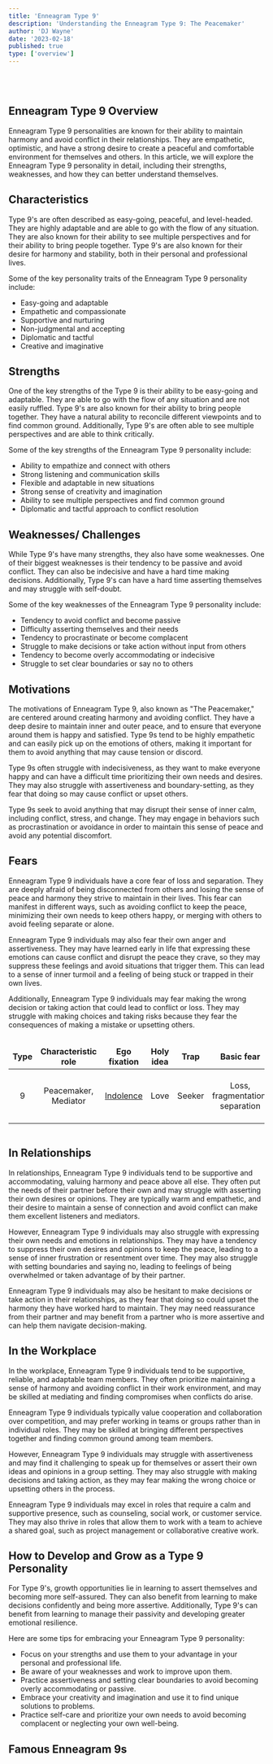 ```yaml
---
title: 'Enneagram Type 9'
description: 'Understanding the Enneagram Type 9: The Peacemaker'
author: 'DJ Wayne'
date: '2023-02-18'
published: true
type: ['overview']
---
```


<script>
	import  Carousel  from "../../lib/components/molecules/Carousel.svelte";
    import FamousTypes from "../../lib/components/molecules/FamousTypes.svelte";
</script>

<Carousel type={9} />

<br>
<br>

## Enneagram Type 9 Overview

Enneagram Type 9 personalities are known for their ability to maintain harmony and avoid conflict in their relationships. They are empathetic, optimistic, and have a strong desire to create a peaceful and comfortable environment for themselves and others. In this article, we will explore the Enneagram Type 9 personality in detail, including their strengths, weaknesses, and how they can better understand themselves.

## Characteristics

Type 9's are often described as easy-going, peaceful, and level-headed. They are highly adaptable and are able to go with the flow of any situation. They are also known for their ability to see multiple perspectives and for their ability to bring people together. Type 9's are also known for their desire for harmony and stability, both in their personal and professional lives.

Some of the key personality traits of the Enneagram Type 9 personality include:

- Easy-going and adaptable
- Empathetic and compassionate
- Supportive and nurturing
- Non-judgmental and accepting
- Diplomatic and tactful
- Creative and imaginative

## Strengths

One of the key strengths of the Type 9 is their ability to be easy-going and adaptable. They are able to go with the flow of any situation and are not easily ruffled. Type 9's are also known for their ability to bring people together. They have a natural ability to reconcile different viewpoints and to find common ground. Additionally, Type 9's are often able to see multiple perspectives and are able to think critically.

Some of the key strengths of the Enneagram Type 9 personality include:

- Ability to empathize and connect with others
- Strong listening and communication skills
- Flexible and adaptable in new situations
- Strong sense of creativity and imagination
- Ability to see multiple perspectives and find common ground
- Diplomatic and tactful approach to conflict resolution

## Weaknesses/ Challenges

While Type 9's have many strengths, they also have some weaknesses. One of their biggest weaknesses is their tendency to be passive and avoid conflict. They can also be indecisive and have a hard time making decisions. Additionally, Type 9's can have a hard time asserting themselves and may struggle with self-doubt.

Some of the key weaknesses of the Enneagram Type 9 personality include:

- Tendency to avoid conflict and become passive
- Difficulty asserting themselves and their needs
- Tendency to procrastinate or become complacent
- Struggle to make decisions or take action without input from others
- Tendency to become overly accommodating or indecisive
- Struggle to set clear boundaries or say no to others

## Motivations

The motivations of Enneagram Type 9, also known as "The Peacemaker," are centered around creating harmony and avoiding conflict. They have a deep desire to maintain inner and outer peace, and to ensure that everyone around them is happy and satisfied. Type 9s tend to be highly empathetic and can easily pick up on the emotions of others, making it important for them to avoid anything that may cause tension or discord.

Type 9s often struggle with indecisiveness, as they want to make everyone happy and can have a difficult time prioritizing their own needs and desires. They may also struggle with assertiveness and boundary-setting, as they fear that doing so may cause conflict or upset others.

Type 9s seek to avoid anything that may disrupt their sense of inner calm, including conflict, stress, and change. They may engage in behaviors such as procrastination or avoidance in order to maintain this sense of peace and avoid any potential discomfort.

## Fears

Enneagram Type 9 individuals have a core fear of loss and separation. They are deeply afraid of being disconnected from others and losing the sense of peace and harmony they strive to maintain in their lives. This fear can manifest in different ways, such as avoiding conflict to keep the peace, minimizing their own needs to keep others happy, or merging with others to avoid feeling separate or alone.

Enneagram Type 9 individuals may also fear their own anger and assertiveness. They may have learned early in life that expressing these emotions can cause conflict and disrupt the peace they crave, so they may suppress these feelings and avoid situations that trigger them. This can lead to a sense of inner turmoil and a feeling of being stuck or trapped in their own lives.

Additionally, Enneagram Type 9 individuals may fear making the wrong decision or taking action that could lead to conflict or loss. They may struggle with making choices and taking risks because they fear the consequences of making a mistake or upsetting others.

<div class="scroll-table">

| Type | Characteristic role  | Ego fixation                                        | Holy idea | Trap   | Basic fear                      | Basic desire             | [Temptation](https://en.wikipedia.org/wiki/Temptation) | [Vice](https://en.wikipedia.org/wiki/Seven_deadly_sins)/Passion | [Virtue](https://en.wikipedia.org/wiki/Virtue)      | Stress/ Disintegration | Security/ Integration |
| ---- | -------------------- | --------------------------------------------------- | --------- | ------ | ------------------------------- | ------------------------ | ------------------------------------------------------ | --------------------------------------------------------------- | --------------------------------------------------- | ---------------------- | --------------------- |
| 9    | Peacemaker, Mediator | [Indolence](https://en.wikipedia.org/wiki/Laziness) | Love      | Seeker | Loss, fragmentation, separation | Wholeness, peace of mind | Avoiding conflicts, avoiding self-assertion            | [Sloth](<https://en.wikipedia.org/wiki/Sloth_(deadly_sin)>)     | [Action](https://en.wikipedia.org/wiki/Proactivity) | 6                      | 3                     |

</div>

## In Relationships

In relationships, Enneagram Type 9 individuals tend to be supportive and accommodating, valuing harmony and peace above all else. They often put the needs of their partner before their own and may struggle with asserting their own desires or opinions. They are typically warm and empathetic, and their desire to maintain a sense of connection and avoid conflict can make them excellent listeners and mediators.

However, Enneagram Type 9 individuals may also struggle with expressing their own needs and emotions in relationships. They may have a tendency to suppress their own desires and opinions to keep the peace, leading to a sense of inner frustration or resentment over time. They may also struggle with setting boundaries and saying no, leading to feelings of being overwhelmed or taken advantage of by their partner.

Enneagram Type 9 individuals may also be hesitant to make decisions or take action in their relationships, as they fear that doing so could upset the harmony they have worked hard to maintain. They may need reassurance from their partner and may benefit from a partner who is more assertive and can help them navigate decision-making.

## In the Workplace

In the workplace, Enneagram Type 9 individuals tend to be supportive, reliable, and adaptable team members. They often prioritize maintaining a sense of harmony and avoiding conflict in their work environment, and may be skilled at mediating and finding compromises when conflicts do arise.

Enneagram Type 9 individuals typically value cooperation and collaboration over competition, and may prefer working in teams or groups rather than in individual roles. They may be skilled at bringing different perspectives together and finding common ground among team members.

However, Enneagram Type 9 individuals may struggle with assertiveness and may find it challenging to speak up for themselves or assert their own ideas and opinions in a group setting. They may also struggle with making decisions and taking action, as they may fear making the wrong choice or upsetting others in the process.

Enneagram Type 9 individuals may excel in roles that require a calm and supportive presence, such as counseling, social work, or customer service. They may also thrive in roles that allow them to work with a team to achieve a shared goal, such as project management or collaborative creative work.

## How to Develop and Grow as a Type 9 Personality

For Type 9's, growth opportunities lie in learning to assert themselves and becoming more self-assured. They can also benefit from learning to make decisions confidently and being more assertive. Additionally, Type 9's can benefit from learning to manage their passivity and developing greater emotional resilience.

Here are some tips for embracing your Enneagram Type 9 personality:

- Focus on your strengths and use them to your advantage in your personal and professional life.
- Be aware of your weaknesses and work to improve upon them.
- Practice assertiveness and setting clear boundaries to avoid becoming overly accommodating or passive.
- Embrace your creativity and imagination and use it to find unique solutions to problems.
- Practice self-care and prioritize your own needs to avoid becoming complacent or neglecting your own well-being.

## Famous Enneagram 9s

<FamousTypes type={9} />

<!-- ## Psychologist Studies Relevant to the Enneagram 9
- It is notoriously inadequate to take an adopted child into one's home and love him: categorized as fear of conflict as it pertains to the challenges of integrating a new family member into an existing dynamic. - Donald Winnicott -->



<div>
<script type="application/ld+json">

{
  "@context": "http://schema.org/",
  "@graph": [
    {
      "type": "Person",
      "characteristics": [
        "Easy-going and adaptable",
        "Empathetic and compassionate",
        "Supportive and nurturing",
        "Non-judgmental and accepting",
        "Diplomatic and tactful",
        "Creative and imaginative"
      ],
      "description": "Enneagram Type 9 personalities are known for their ability to maintain harmony and avoid conflict in their relationships. They are empathetic, optimistic, and have a strong desire to create a peaceful and comfortable environment for themselves and others.",
      "fears": [
        "Loss and separation",
        "Disconnection from others",
        "Loss of peace and harmony",
        "Expressing anger and assertiveness",
        "Making wrong decisions"
      ],
      "growthAndDevelopment": [
        "Learning to assert themselves",
        "Becoming more self-assured",
        "Making decisions confidently",
        "Managing passivity",
        "Developing emotional resilience"
      ],
      "howToDevelopAndGrow": [
        "Focus on strengths",
        "Improve weaknesses",
        "Practice assertiveness and setting clear boundaries",
        "Embrace creativity and imagination",
        "Practice self-care and prioritize own needs"
      ],
      "motivations": [
        "Creating harmony",
        "Avoiding conflict",
        "Maintaining inner and outer peace",
        "Ensuring everyone around them is happy and satisfied"
      ],
      "name": "Enneagram type 9",
      "relationshipTraits": [
        "Supportive and accommodating",
        "Valuing harmony and peace",
        "Warm and empathetic",
        "Excellent listeners and mediators",
        "Struggling with expressing own needs and emotions",
        "Hesitant to make decisions or take action"
      ],
      "strengths": [
        "Ability to empathize and connect with others",
        "Strong listening and communication skills",
        "Flexible and adaptable in new situations",
        "Strong sense of creativity and imagination",
        "Ability to see multiple perspectives and find common ground",
        "Diplomatic and tactful approach to conflict resolution"
      ],
      "weaknesses": [
        "Tendency to avoid conflict and become passive",
        "Difficulty asserting themselves and their needs",
        "Tendency to procrastinate or become complacent",
        "Struggle to make decisions or take action without input from others",
        "Tendency to become overly accommodating or indecisive",
        "Struggle to set clear boundaries or say no to others"
      ],
      "workplaceTraits": [
        "Supportive, reliable, and adaptable team members",
        "Prioritizing harmony and avoiding conflict",
        "Skilled at mediating and finding compromises",
        "Valuing cooperation and collaboration",
        "Struggling with assertiveness and decision-making",
        "Preferring working in teams or groups"
      ]
    },
    {
      "type": "BlogPosting",
      "articleBody": {
        "type": "ItemList",
        "itemListElement": [
          {
            "type": "Section",
            "name": "Characteristics",
            "position": 1
          },
          {
            "type": "Section",
            "name": "Strengths",
            "position": 2
          },
          {
            "type": "Section",
            "name": "Weaknesses/Challenges",
            "position": 3
          },
          {
            "type": "Section",
            "name": "Motivations",
            "position": 4
          },
          {
            "type": "Section",
            "name": "Fears",
            "position": 5
          },
          {
            "type": "Table",
            "name": "Enneagram Type 9 Attributes",
            "position": 6
          },
          {
            "type": "Section",
            "name": "In Relationships",
            "position": 7
          },
          {
            "type": "Section",
            "name": "In the Workplace",
            "position": 8
          },
          {
            "type": "Section",
            "name": "Growth and Development",
            "position": 9
          },
          {
            "type": "ItemList",
            "name": "How to Develop and Grow as a Type 9 Personality",
            "position": 10
          }
        ],
        "name": "Enneagram Type 9 Overview Sections"
      },
      "author": {
        "type": "Person",
        "name": "DJ Wayne"
      },
      "dateModified": "2023-04-13",
      "datePublished": "2023-2-18",
      "keywords": [
        "Enneagram Type 9",
        "The Peacemaker",
        "Harmony",
        "Avoiding conflict",
        "Empathy",
        "Strengths",
        "Weaknesses",
        "Motivations",
        "Fears",
        "Growth and Development",
        "Relationships",
        "Workplace Traits"
      ],
      "mainEntity": [
        {
          "type": "Question",
          "acceptedAnswer": {
            "type": "Answer",
            "text": "Easy-going and adaptable, empathetic and compassionate, supportive and nurturing, non-judgmental and accepting, diplomatic and tactful, creative and imaginative."
          },
          "name": "What are the characteristics of Enneagram Type 9?"
        },
        {
          "type": "Question",
          "acceptedAnswer": {
            "type": "Answer",
            "text": "Strengths: Ability to empathize and connect with others, strong listening and communication skills, flexible and adaptable in new situations, strong sense of creativity and imagination, ability to see multiple perspectives and find common ground, diplomatic and tactful approach to conflict resolution. Weaknesses: Tendency to avoid conflict and become passive, difficulty asserting themselves and their needs, tendency to procrastinate or become complacent, struggle to make decisions or take action without input from others, tendency to become overly accommodating or indecisive, struggle to set clear boundaries or say no to others."
          },
          "name": "What are the strengths and weaknesses of Enneagram Type 9?"
        },
        {
          "type": "Question",
          "acceptedAnswer": {
            "type": "Answer",
            "text": "Enneagram Type 9 individuals can grow and develop by focusing on their strengths and using them to their advantage, being aware of their weaknesses and working to improve upon them, practicing assertiveness and setting clear boundaries to avoid becoming overly accommodating or passive, embracing their creativity and imagination, and practicing self-care and prioritizing their own needs to avoid becoming complacent or neglecting their own well-being."
          },
          "name": "How can Enneagram Type 9 individuals grow and develop?"
        }
      ],
      "mainEntityOfPage": {
        "id": "https://9takes.com/blog/enneagram/9",
        "type": "WebPage"
      },
      "publisher": {
        "type": "Organization",
        "logo": {
          "type": "ImageObject",
          "url": "https://9takes.com/enneagram.svg"
        },
        "name": "9Takes"
      }
    }
  ]
}

</script>

</div>

<style>
.scroll-table {
    overflow-x: scroll;
}
tr {
    border: 1px solid var(--color-theme-purple);
    text-align: center;
}
td {
    border: 1px solid var(--color-theme-purple);
    text-align: center;
}
th {
    border: 1px solid var(--color-theme-purple);
    text-align: center;
}

</style>
